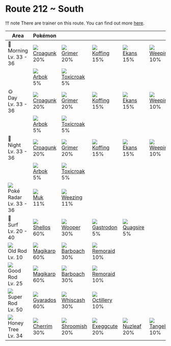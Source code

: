 # Route 212 ~ South

!!! note
    There are trainer on this route. You can find out more [here](../../trainer_changes/route_212__south/).


Area                                         | Pokémon                       | &nbsp;                         | &nbsp;                         | &nbsp;                       | &nbsp;                          | &nbsp;
---                                          | ---                           | ---                            | ---                            | ---                          | ---                             | ---
🌅<br>Morning<br>Lv. 33 - 36                  | ![][453]<br>[Croagunk]<br>20% | ![][088]<br>[Grimer]<br>20%    | ![][109]<br>[Koffing]<br>15%   | ![][023]<br>[Ekans]<br>15%   | ![][070]<br>[Weepinbell]<br>10% | ![][271]<br>[Lombre]<br>10%
&nbsp;                                       | ![][024]<br>[Arbok]<br>5%     | ![][454]<br>[Toxicroak]<br>5%  | &nbsp;                         | &nbsp;                       | &nbsp;                          | &nbsp;
🌞<br>Day<br>Lv. 33 - 36                      | ![][453]<br>[Croagunk]<br>20% | ![][088]<br>[Grimer]<br>20%    | ![][109]<br>[Koffing]<br>15%   | ![][023]<br>[Ekans]<br>15%   | ![][070]<br>[Weepinbell]<br>10% | ![][271]<br>[Lombre]<br>10%
&nbsp;                                       | ![][024]<br>[Arbok]<br>5%     | ![][454]<br>[Toxicroak]<br>5%  | &nbsp;                         | &nbsp;                       | &nbsp;                          | &nbsp;
🌙<br>Night<br>Lv. 33 - 36                    | ![][453]<br>[Croagunk]<br>20% | ![][088]<br>[Grimer]<br>20%    | ![][109]<br>[Koffing]<br>15%   | ![][023]<br>[Ekans]<br>15%   | ![][070]<br>[Weepinbell]<br>10% | ![][271]<br>[Lombre]<br>10%
&nbsp;                                       | ![][024]<br>[Arbok]<br>5%     | ![][454]<br>[Toxicroak]<br>5%  | &nbsp;                         | &nbsp;                       | &nbsp;                          | &nbsp;
![][poke-radar]<br>Poké Radar<br>Lv. 33 - 36 | ![][089]<br>[Muk]<br>11%      | ![][110]<br>[Weezing]<br>11%   | &nbsp;                         | &nbsp;                       | &nbsp;                          | &nbsp;
🌊<br>Surf<br>Lv. 20 - 40                     | ![][422]<br>[Shellos]<br>60%  | ![][194]<br>[Wooper]<br>30%    | ![][423]<br>[Gastrodon]<br>5%  | ![][195]<br>[Quagsire]<br>5% | &nbsp;                          | &nbsp;
![][old-rod]<br>Old Rod<br>Lv. 10            | ![][129]<br>[Magikarp]<br>60% | ![][339]<br>[Barboach]<br>30%  | ![][223]<br>[Remoraid]<br>10%  | &nbsp;                       | &nbsp;                          | &nbsp;
![][good-rod]<br>Good Rod<br>Lv. 25          | ![][129]<br>[Magikarp]<br>60% | ![][339]<br>[Barboach]<br>30%  | ![][223]<br>[Remoraid]<br>10%  | &nbsp;                       | &nbsp;                          | &nbsp;
![][super-rod]<br>Super Rod<br>Lv. 50        | ![][130]<br>[Gyarados]<br>60% | ![][340]<br>[Whiscash]<br>30%  | ![][224]<br>[Octillery]<br>10% | &nbsp;                       | &nbsp;                          | &nbsp;
![][honey]<br>Honey Tree<br>Lv. 34           | ![][421]<br>[Cherrim]<br>30%  | ![][285]<br>[Shroomish]<br>20% | ![][102]<br>[Exeggcute]<br>20% | ![][274]<br>[Nuzleaf]<br>20% | ![][114]<br>[Tangela]<br>10%    | &nbsp;

[Ekans]: ../../pokemons/023/
[Arbok]: ../../pokemons/024/
[Weepinbell]: ../../pokemons/070/
[Grimer]: ../../pokemons/088/
[Muk]: ../../pokemons/089/
[Exeggcute]: ../../pokemons/102/
[Koffing]: ../../pokemons/109/
[Weezing]: ../../pokemons/110/
[Tangela]: ../../pokemons/114/
[Magikarp]: ../../pokemons/129/
[Gyarados]: ../../pokemons/130/
[Wooper]: ../../pokemons/194/
[Quagsire]: ../../pokemons/195/
[Remoraid]: ../../pokemons/223/
[Octillery]: ../../pokemons/224/
[Lombre]: ../../pokemons/271/
[Nuzleaf]: ../../pokemons/274/
[Shroomish]: ../../pokemons/285/
[Barboach]: ../../pokemons/339/
[Whiscash]: ../../pokemons/340/
[Cherrim]: ../../pokemons/421/
[Shellos]: ../../pokemons/422/
[Gastrodon]: ../../pokemons/423/
[Croagunk]: ../../pokemons/453/
[Toxicroak]: ../../pokemons/454/
[good-rod]: ../img/items/good-rod.png
[honey]: ../img/items/honey.png
[old-rod]: ../img/items/old-rod.png
[poke-radar]: ../img/items/poke-radar.png
[super-rod]: ../img/items/super-rod.png
[023]: ../img/pokemon/023.png
[024]: ../img/pokemon/024.png
[070]: ../img/pokemon/070.png
[088]: ../img/pokemon/088.png
[089]: ../img/pokemon/089.png
[102]: ../img/pokemon/102.png
[109]: ../img/pokemon/109.png
[110]: ../img/pokemon/110.png
[114]: ../img/pokemon/114.png
[129]: ../img/pokemon/129.png
[130]: ../img/pokemon/130.png
[194]: ../img/pokemon/194.png
[195]: ../img/pokemon/195.png
[223]: ../img/pokemon/223.png
[224]: ../img/pokemon/224.png
[271]: ../img/pokemon/271.png
[274]: ../img/pokemon/274.png
[285]: ../img/pokemon/285.png
[339]: ../img/pokemon/339.png
[340]: ../img/pokemon/340.png
[421]: ../img/pokemon/421.png
[422]: ../img/pokemon/422.png
[423]: ../img/pokemon/423.png
[453]: ../img/pokemon/453.png
[454]: ../img/pokemon/454.png
